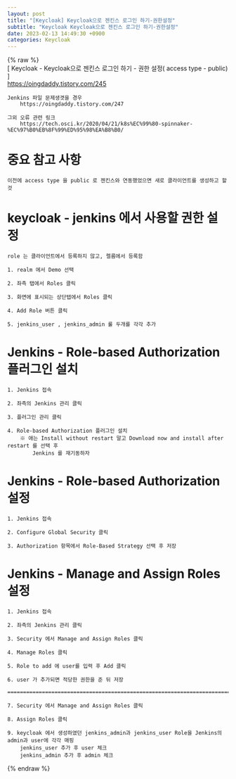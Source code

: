 ```yaml
---  
layout: post  
title: "[Keycloak] Keycloak으로 젠킨스 로그인 하기-권한설정"  
subtitle: "Keycloak Keycloak으로 젠킨스 로그인 하기-권한설정"  
date: 2023-02-13 14:49:30 +0900  
categories: Keycloak  
---  
```

{% raw %}  
[ Keycloak - Keycloak으로 젠킨스 로그인 하기 - 권한 설정( access type - public) ]  
	https://oingdaddy.tistory.com/245  
  
	Jenkins 파일 문제생겻을 경우  
		https://oingdaddy.tistory.com/247  
  
	그외 오류 관련 링크  
		https://tech.osci.kr/2020/04/21/k8s%EC%99%80-spinnaker-%EC%97%B0%EB%8F%99%ED%95%98%EA%B8%B0/  
  
# 중요 참고 사항  
	이전에 access type 을 public 로 젠킨스와 연동했었으면 새로 클라이언트를 생성하고 할것  
  
# keycloak - jenkins 에서 사용할 권한 설정  
	role 는 클라이언트에서 등록하지 않고, 렐름에서 등록함  
  
	1. realm 에서 Demo 선택  
  
	2. 좌측 탭에서 Roles 클릭  
  
	3. 화면에 표시되는 상단탭에서 Roles 클릭  
  
	4. Add Role 버튼 클릭  
  
	5. jenkins_user , jenkins_admin 룰 두개를 각각 추가  
  
# Jenkins - Role-based Authorization 플러그인 설치  
  
	1. Jenkins 접속  
  
	2. 좌측의 Jenkins 관리 클릭  
  
	3. 플러그인 관리 클릭  
  
	4. Role-based Authorization 플러그인 설치  
		※ 애는 Install without restart 말고 Download now and install after restart 를 선택 후  
			Jenkins 를 재기동하자  
  
#  Jenkins - Role-based Authorization 설정  
	1. Jenkins 접속  
  
	2. Configure Global Security 클릭  
  
	3. Authorization 항목에서 Role-Based Strategy 선택 후 저장  
  
# Jenkins - Manage and Assign Roles 설정  
  
	1. Jenkins 접속  
  
	2. 좌측의 Jenkins 관리 클릭  
  
	3. Security 에서 Manage and Assign Roles 클릭  
  
	4. Manage Roles 클릭  
  
	5. Role to add 에 user를 입력 후 Add 클릭  
  
	6. user 가 추가되면 적당한 권한을 준 뒤 저장  
  
	=================================================================================================================  
  
	7. Security 에서 Manage and Assign Roles 클릭  
  
	8. Assign Roles 클릭  
  
	9. keycloak 에서 생성하였던 jenkins_admin과 jenkins_user Role을 Jenkins의 admin과 user에 각각 매핑  
		jenkins_user 추가 후 user 체크  
		jenkins_admin 추가 후 admin 체크  
  
{% endraw %}